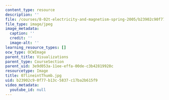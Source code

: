 ```yaml
---
content_type: resource
description: ''
file: /courses/8-02t-electricity-and-magnetism-spring-2005/b23902c90f77b13c5837c17ba2b615f9_07lineintThumb.jpg
file_type: image/jpeg
image_metadata:
  caption: ''
  credit: ''
  image-alt: ''
learning_resource_types: []
ocw_type: OCWImage
parent_title: Visualizations
parent_type: CourseSection
parent_uid: 3e9d053a-11ee-effa-00de-c3b42819928c
resourcetype: Image
title: 07lineintThumb.jpg
uid: b23902c9-0f77-b13c-5837-c17ba2b615f9
video_metadata:
  youtube_id: null
---
```

